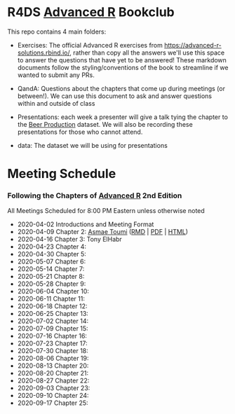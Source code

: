 # R4DS [Advanced R](https://adv-r.hadley.nz/) Bookclub

This repo contains 4 main folders:

- Exercises: The official Advanced R exercises from https://advanced-r-solutions.rbind.io/, 
rather than copy all the answers we'll use this space to answer the questions that have yet to be answered!
These markdown documents follow the styling/conventions of the book to streamline if we wanted 
to submit any PRs.

- QandA: Questions about the chapters that come up during meetings (or between!).
We can use this document to ask and answer questions within and outside of class

- Presentations: each week a presenter will give a talk tying the chapter to the [Beer Production](https://github.com/rfordatascience/tidytuesday/blob/master/data/2020/2020-03-31/readme.md) dataset.
We will also be recording these presentations for those who cannot attend.

- data: The dataset we will be using for presentations

# Meeting Schedule 
### Following the Chapters of [Advanced R](https://adv-r.hadley.nz/) 2nd Edition
All Meetings Scheduled for 8:00 PM Eastern unless otherwise noted


- 2020-04-02 Introductions and Meeting Format
- 2020-04-09 Chapter 2: [Asmae Toumi](https://twitter.com/asmae_toumi) ([RMD](Presentations/Week2/Chap2slides.Rmd) | [PDF](Presentations/Week2/Chap2slides.pdf) |  [HTML](Presentations/Week2/Chap2slides.html))
- 2020-04-16 Chapter 3: Tony ElHabr
- 2020-04-23 Chapter 4:
- 2020-04-30 Chapter 5:
- 2020-05-07 Chapter 6:
- 2020-05-14 Chapter 7:
- 2020-05-21 Chapter 8:
- 2020-05-28 Chapter 9:
- 2020-06-04 Chapter 10:
- 2020-06-11 Chapter 11:
- 2020-06-18 Chapter 12:
- 2020-06-25 Chapter 13:
- 2020-07-02 Chapter 14:
- 2020-07-09 Chapter 15:
- 2020-07-16 Chapter 16:
- 2020-07-23 Chapter 17:
- 2020-07-30 Chapter 18:
- 2020-08-06 Chapter 19:
- 2020-08-13 Chapter 20:
- 2020-08-20 Chapter 21:
- 2020-08-27 Chapter 22:
- 2020-09-03 Chapter 23:
- 2020-09-10 Chapter 24:
- 2020-09-17 Chapter 25:
